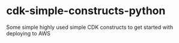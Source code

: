 # cdk-simple-constructs-python
Some simple highly used simple CDK constructs to get started with deploying to AWS
